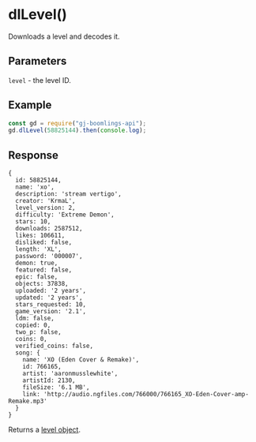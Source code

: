 # dlLevel()

Downloads a level and decodes it.

## Parameters
`level` - the level ID.

## Example
```js
const gd = require("gj-boomlings-api");
gd.dlLevel(58825144).then(console.log);
```

## Response
```
{
  id: 58825144,
  name: 'xo',
  description: 'stream vertigo',
  creator: 'KrmaL',
  level_version: 2,
  difficulty: 'Extreme Demon',
  stars: 10,
  downloads: 2587512,
  likes: 106611,
  disliked: false,
  length: 'XL',
  password: '000007',
  demon: true,
  featured: false,
  epic: false,
  objects: 37838,
  uploaded: '2 years',
  updated: '2 years',
  stars_requested: 10,
  game_version: '2.1',
  ldm: false,
  copied: 0,
  two_p: false,
  coins: 0,
  verified_coins: false,
  song: {
    name: 'XO (Eden Cover & Remake)',
    id: 766165,
    artist: 'aaronmusslewhite',
    artistId: 2130,
    fileSize: '6.1 MB',
    link: 'http://audio.ngfiles.com/766000/766165_XO-Eden-Cover-amp-Remake.mp3'
  }
}
```
Returns a [level object](./objects/level.md).